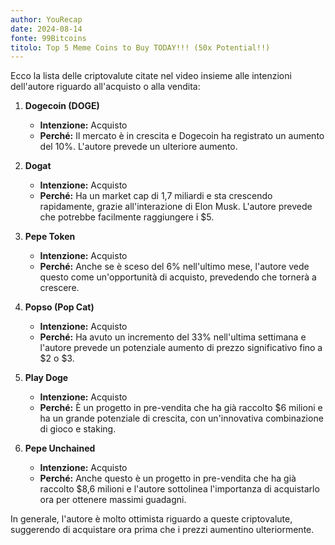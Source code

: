 ```yaml
---
author: YouRecap
date: 2024-08-14
fonte: 99Bitcoins
titolo: Top 5 Meme Coins to Buy TODAY!!! (50x Potential!!)
---
```


Ecco la lista delle criptovalute citate nel video insieme alle intenzioni dell'autore riguardo all'acquisto o alla vendita:

1. **Dogecoin (DOGE)**
   - **Intenzione:** Acquisto
   - **Perché:** Il mercato è in crescita e Dogecoin ha registrato un aumento del 10%. L'autore prevede un ulteriore aumento.

2. **Dogat**
   - **Intenzione:** Acquisto
   - **Perché:** Ha un market cap di 1,7 miliardi e sta crescendo rapidamente, grazie all'interazione di Elon Musk. L'autore prevede che potrebbe facilmente raggiungere i $5.

3. **Pepe Token**
   - **Intenzione:** Acquisto
   - **Perché:** Anche se è sceso del 6% nell'ultimo mese, l'autore vede questo come un'opportunità di acquisto, prevedendo che tornerà a crescere.

4. **Popso (Pop Cat)**
   - **Intenzione:** Acquisto
   - **Perché:** Ha avuto un incremento del 33% nell'ultima settimana e l'autore prevede un potenziale aumento di prezzo significativo fino a $2 o $3.

5. **Play Doge**
   - **Intenzione:** Acquisto
   - **Perché:** È un progetto in pre-vendita che ha già raccolto $6 milioni e ha un grande potenziale di crescita, con un'innovativa combinazione di gioco e staking.

6. **Pepe Unchained**
   - **Intenzione:** Acquisto
   - **Perché:** Anche questo è un progetto in pre-vendita che ha già raccolto $8,6 milioni e l'autore sottolinea l'importanza di acquistarlo ora per ottenere massimi guadagni.

In generale, l'autore è molto ottimista riguardo a queste criptovalute, suggerendo di acquistare ora prima che i prezzi aumentino ulteriormente.
